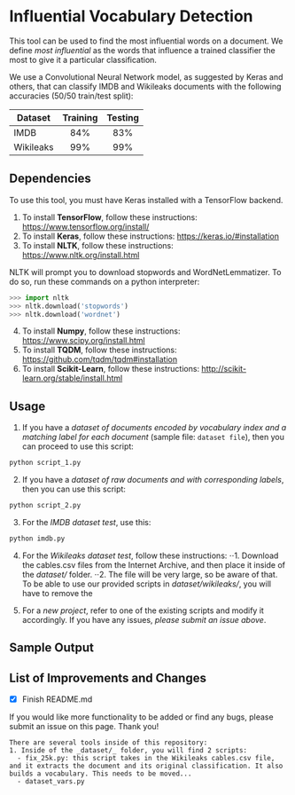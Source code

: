 # Influential Vocabulary Detection
This tool can be used to find the most influential words on a document. We define _most influential_ as the words that influence a trained classifier the most to give it a particular classification.

We use a Convolutional Neural Network model, as suggested by Keras and others, that can classify IMDB and Wikileaks documents with the following accuracies (50/50 train/test split):

| Dataset       | Training | Testing |
| ------------- |:--------:|:-------:|
| IMDB          |      84% |     83% |
| Wikileaks     |      99% |     99% |

## Dependencies
To use this tool, you must have Keras installed with a TensorFlow backend.
1. To install **TensorFlow**, follow these instructions: https://www.tensorflow.org/install/
2. To install **Keras**, follow these instructions: https://keras.io/#installation
3. To install **NLTK**, follow these instructions: https://www.nltk.org/install.html 

NLTK will prompt you to download stopwords and WordNetLemmatizer. To do so, run these commands on a python interpreter:
```python
>>> import nltk
>>> nltk.download('stopwords')
>>> nltk.download('wordnet')
```
4. To install **Numpy**, follow these instructions: https://www.scipy.org/install.html
5. To install **TQDM**, follow these instructions: https://github.com/tqdm/tqdm#installation
6. To install **Scikit-Learn**, follow these instructions: http://scikit-learn.org/stable/install.html


## Usage
1. If you have a _dataset of documents encoded by vocabulary index and a matching label for each document_ (sample file: `dataset file`), then you can proceed to use this script:
```bash
python script_1.py
```

2. If you have a _dataset of raw documents and with corresponding labels_, then you can use this script:
```bash
python script_2.py
```

3. For the _IMDB dataset test_, use this:
```bash
python imdb.py
```

4. For the _Wikileaks dataset test_, follow these instructions:
⋅⋅1. Download the cables.csv files from the Internet Archive, and then place it inside of the _dataset/_ folder.
⋅⋅2. The file will be very large, so be aware of that. To be able to use our provided scripts in _dataset/wikileaks/_, you will have to remove the 

5. For a _new project_, refer to one of the existing scripts and modify it accordingly. If you have any issues, _please submit an issue above_.
  

## Sample Output


## List of Improvements and Changes
- [x] Finish README.md

If you would like more functionality to be added or find any bugs, please submit an issue on this page. Thank you!


```
There are several tools inside of this repository:
1. Inside of the _dataset/_ folder, you will find 2 scripts:
  - fix_25k.py: this script takes in the Wikileaks cables.csv file, and it extracts the document and its original classification. It also builds a vocabulary. This needs to be moved...
  - dataset_vars.py
```
